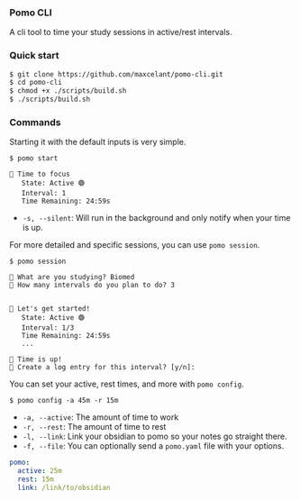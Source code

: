 ### Pomo CLI

A cli tool to time your study sessions in active/rest intervals.

### Quick start 

```bash
$ git clone https://github.com/maxcelant/pomo-cli.git
$ cd pomo-cli
$ chmod +x ./scripts/build.sh
$ ./scripts/build.sh
```

### Commands

Starting it with the default inputs is very simple.

```
$ pomo start

🍎 Time to focus
   State: Active 🟢
   Interval: 1 
   Time Remaining: 24:59s
```

- `-s, --silent`: Will run in the background and only notify when your time is up.

For more detailed and specific sessions, you can use `pomo session`.

```
$ pomo session 

🍎 What are you studying? Biomed
🍎 How many intervals do you plan to do? 3 


🍎 Let's get started!
   State: Active 🟢
   Interval: 1/3
   Time Remaining: 24:59s
   ...

🍎 Time is up!
🍎 Create a log entry for this interval? [y/n]: 
```

You can set your active, rest times, and more with `pomo config`.

```
$ pomo config -a 45m -r 15m
```

- `-a, --active`: The amount of time to work
- `-r, --rest`: The amount of time to rest
- `-l, --link`: Link your obsidian to pomo so your notes go straight there.
- `-f, --file`: You can optionally send a `pomo.yaml` file with your options.

```yaml
pomo:
  active: 25m
  rest: 15m
  link: /link/to/obsidian
```


